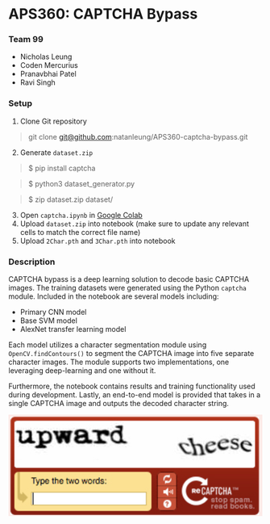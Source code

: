 # APS360: CAPTCHA Bypass
### Team 99
* Nicholas Leung
* Coden Mercurius
* Pranavbhai Patel
* Ravi Singh

### Setup
1. Clone Git repository
> git clone git@github.com:natanleung/APS360-captcha-bypass.git
2. Generate `dataset.zip`
> $ pip install captcha

> $ python3 dataset_generator.py

> $ zip dataset.zip dataset/
3. Open `captcha.ipynb` in [Google Colab](https://colab.research.google.com/)
4. Upload `dataset.zip` into notebook (make sure to update any relevant cells to match the correct file name)
5. Upload `2Char.pth` and `3Char.pth` into notebook

### Description
CAPTCHA bypass is a deep learning solution to decode basic CAPTCHA images. The training datasets were generated using the Python `captcha` module. Included in the notebook are several models including:
* Primary CNN model
* Base SVM model
* AlexNet transfer learning model

Each model utilizes a character segmentation module using `OpenCV.findContours()` to segment the CAPTCHA image into five separate character images. The module supports two implementations, one leveraging deep-learning and one without it. 

Furthermore, the notebook contains results and training functionality used during development. Lastly, an end-to-end model is provided that takes in a single CAPTCHA image and outputs the decoded character string.

![upward cheese](upward_cheese.png)
